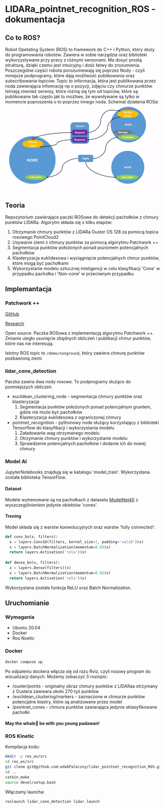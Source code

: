 # LIDARa_pointnet_recognition_ROS - dokumentacja

## Co to ROS?
Robot Opetating System (ROS) to framework do C++ i Python, który służy do programowania robotów. Zawiera w sobie narządzia oraz biblioteki wykorzystywane przy pracy z różnymi sensorami. Ma dosyć prostą strukturę, dzięki czemu jest intuicyjny i dość łatwy do zrozumienia. Poszczególne części robota porozumiewają się poprzez Nody - czyli mniejsze podprogramy, które dają możliwość publikowania oraz subscribowania topiców. Topic to informacja, która jest publikowana przez noda zawierająca infomrację np o pozycji, zdjęciu czy chmurze punktów. Istnieją również serwisy, które różnią się tym od topiców, które są publikowane tak często jak to możliwe, że wywoływane są tylko w momencie poproszenia o to poprzez innego noda.
Schemat działania ROSa:
![ROS Schema](docs/ros.gif)

## Teoria
Repozytorium zawierające paczki ROSowe do detekcji pachołków z chmury punktów LIDARa. Algorytm składa się z kilku etapów:

1. Otrzymanie chmury punktów z LIDARa Ouster OS 128 za pomocą topica rosowego PointCloud2
2. Usywanie ziemi z chmury punktów za pomocą algorytmu Patchwork ++
3. Segmentacja punktów położonych ponad poziomem potencjalnych pachołków
4. Klasteryzacja euklidesowa i wyciągnięcie potencjalnych chmur punktów, które mogą być pachołkami
5. Wykorzystanie modelu sztucznej inteligencji w celu klasyfikacji 'Cone' w przypadku pachołka i 'Non-cone' w przeciwnym przypadku

## Implemantacja
### Patchwork ++
[GitHub](https://github.com/url-kaist/patchwork-plusplus-ros/tree/master)

[Research](https://arxiv.org/abs/2207.11919)

Open source. Paczka ROSowa z implementacją algorytmu Patchwork ++. Zmianie uległo usunięcie zbędnych obliczeń i publikacji chmur punktów, które nas nie interesują. 

Istotny ROS topic to ```/demo/nonground```, który zawiera chmurę punktów pozbawioną ziemi
### lidar_cone_detection
Paczka zawira dwa nody rosowe. To podprogramy służące do pomniejszych obliczeń.
- euclidean_clustering_node - segmentacja chmury punktów oraz klasteryzacja
    1. Segmentacja punktów położonych ponad potencjalnym gruntem, gdzie nie może być pachołków
    2. Klasteryzacja euklidesowa z ograniczonej chmury
- pointnet_recognition - pythonowy node służący korzystający z biblioteki Tensorflow do klasyfikacji i wykorzystania modelu
    1. Załadowanie wag otrzymanego modelu
    2. Otrzymanie chmury punktów i wykorzystanie modelu
    3. Sprawdzenie potencjalnych pachołków i dodanie ich do nowej chmury

### Model AI
JupyterNotebooks znajdują się w katalogu 'model_train'. Wykorzystana została biblioteka TensorFlow. 

#### Dataset
Modele wytrenowane są na pachołkach z datasetu [ModelNet40](https://modelnet.cs.princeton.edu/) z wyszczególnieniem jedynie obiektów 'cones'.

#### Trening
Model składa się z warstw konwolucyjnych oraz warstw 'fully connected':
```python
def conv_bn(x, filters):
  x = layers.Conv1D(filters, kernel_size=1, padding='valid')(x)
  x = layers.BatchNormalization(momentum=0.0)(x)
  return layers.Activation('relu')(x)

def dense_bn(x, filters):
  x = layers.Dense(filters)(x)
  x = layers.BatchNormalization(momentum=0.0)(x)
  return layers.Activation('relu')(x)
```
Wykorzystana została funkcja ReLU oraz Batch Normalization. 

## Uruchomianie
### Wymagania
- Ubuntu 20.04
- Docker
- Ros Noetic

### Docker

```bash
docker compose up
```

Po odpaleniu dockera włącza się od razu Rviz, czyli rosowy program do wizualizacji danych. Możemy zobaczyć 3 rostopic:

- /ouster/points - originalny obraz chmury punktów z LIDARaa otrzymany z Oustera zawieara około 270 tyś punktów
- /euclidean_clustering/markers - zaznaczone w chmurze punktów potencjalne klastry, które są analizowane przez model
- /pointnet_cones - chmura punktów zawiarająca jedynie sklasyfikowane pachołki 
 
#### May the whale🐳 be with you young padawan!

### ROS Kinetic
Kompilacja kodu:
```bash
mkdir -p ros_ws/src
cd ros_ws/src
git clone git@github.com:adakPaleczny/lidar_pointnet_recognition_ROS.git
cd ..
catkin_make
source devel/setup.bash
```
Włączamy launcha:
```bash
roslaunch lidar_cone_detection lidar.launch
```